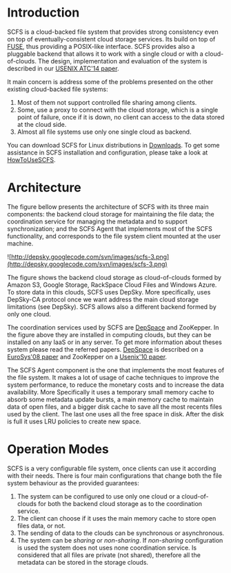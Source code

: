 # **Introduction** #

SCFS is a cloud-backed file system that provides strong consistency even on top of eventually-consistent cloud storage services. Its build on top of [FUSE](http://fuse.sourceforge.net/), thus providing a POSIX-like interface. SCFS provides also a pluggable backend that allows it to work with a single cloud or with a cloud-of-clouds. The design, implementation and evaluation of the system is described in our [USENIX ATC'14 paper](http://www.di.fc.ul.pt/~bessani/publications/usenix14-scfs.pdf).

It main concern is address some of the problems presented on the other existing cloud-backed file systems:

  1. Most of them not support controlled file sharing among clients.
  1. Some, use a proxy to connect with the cloud storage, which is a single point of failure, once if it is down, no client can access to the data stored at the cloud side.
  1. Almost all file systems use only one single cloud as backend.

You can download SCFS for Linux distributions in [Downloads](Downloads.md). To get some assistance in SCFS installation and configuration, please take a look at [HowToUseSCFS](HowToUseSCFS.md).

# **Architecture** #

The figure bellow presents the architecture of SCFS with its three main components: the backend cloud storage for maintaining the file data; the coordination service for managing the metadata and to support synchronization; and the SCFS Agent that implements most of the SCFS functionality, and corresponds to the file system client mounted at the user machine.

![http://depsky.googlecode.com/svn/images/scfs-3.png](http://depsky.googlecode.com/svn/images/scfs-3.png)

The figure shows the backend cloud storage as cloud-of-clouds formed by Amazon S3, Google Storage, RackSpace Cloud Files and Windows Azure. To store data in this clouds, SCFS uses DepSky. More specifically, uses DepSky-CA protocol once we want address the main cloud storage limitations (see DepSky). SCFS allows also a different backend formed by only one cloud.

The coordination services used by SCFS are [DepSpace](http://www.navigators.di.fc.ul.pt/software/depspace/) and ZooKepper. In the figure above they are installed in computing clouds, but they can be installed on any IaaS or in any server. To get more information about theses system please read the referred papers. [DepSpace](http://www.navigators.di.fc.ul.pt/software/depspace/) is described on a [EuroSys'08 paper](http://www.di.fc.ul.pt/~bessani/publications/eurosys08-depspace.pdf) and ZooKepper on a [Usenix'10 paper](https://www.usenix.org/legacy/event/usenix10/tech/full_papers/Hunt.pdf).

The SCFS Agent component is the one that implements the most features of the file system. It makes a lot of usage of cache techniques to improve the system performance, to reduce the monetary costs and to increase the data availability. More Specifically it uses a temporary small memory cache to absorb some metadata update bursts, a main memory cache to maintain data of open files, and a bigger disk cache to save all the most recents files used by the client. The last one uses all the free space in disk. After the disk is full it uses LRU policies to create new space.

# **Operation Modes** #

SCFS is a very configurable file system, once clients can use it according with their needs. There is four main configurations that change both the file system behaviour as the provided guarantees:

  1. The system can be configured to use only one cloud or a cloud-of-clouds for both the backend cloud storage as to the coordination service.
  1. The client can choose if it uses the main memory cache to store open files data, or not.
  1. The sending of data to the clouds can be synchronous or asynchronous.
  1. The system can be _sharing_ or _non-sharing_. If _non-sharing_ configuration is used the system does not uses none coordination service. Is considered that all files are private (not shared), therefore all the metadata can be stored in the storage clouds.